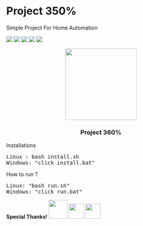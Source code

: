 # Project 350%
<p>Simple Project For Home Automation</p>

![](https://img.shields.io/badge/react-native-blue)
![](https://img.shields.io/badge/nodejs-14.6.1-lime) 
![](https://img.shields.io/badge/expo-4.5.2-white)
![](https://img.shields.io/badge/mongo-4.0.19-green)
![](https://img.shields.io/badge/expressjs-4.17.1-white)


<div align='center'>
<img src="https://i.ibb.co/28BfB88/icon.png"  width='190' />
<h3>Project 360%</h3>
</div>

<p>Installations</p>
<pre>
Linux : bash install.sh
Windows: "click install.bat"
</pre>

<p>How to run ?</p>
<pre>
Linux: "bash run.sh"
Windows: "click run.bat"
</pre>

<div>
<b>Special Thanks!</b>
<img src="https://upload.wikimedia.org/wikipedia/commons/e/ef/Stack_Overflow_icon.svg" width="50" /> 
<img src="https://image.flaticon.com/icons/png/512/2702/2702602.png" width="40"  /> 
<img src="https://upload.wikimedia.org/wikipedia/commons/d/db/Npm-logo.svg" width="40"  />

</div>
